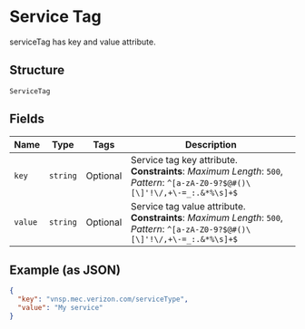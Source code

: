 
# Service Tag

serviceTag has key and value attribute.

## Structure

`ServiceTag`

## Fields

| Name | Type | Tags | Description |
|  --- | --- | --- | --- |
| `key` | `string` | Optional | Service tag key attribute.<br>**Constraints**: *Maximum Length*: `500`, *Pattern*: `^[a-zA-Z0-9?$@#()\[\]'!\/,+\-=_:.&*%\s]+$` |
| `value` | `string` | Optional | Service tag value attribute.<br>**Constraints**: *Maximum Length*: `500`, *Pattern*: `^[a-zA-Z0-9?$@#()\[\]'!\/,+\-=_:.&*%\s]+$` |

## Example (as JSON)

```json
{
  "key": "vnsp.mec.verizon.com/serviceType",
  "value": "My service"
}
```

